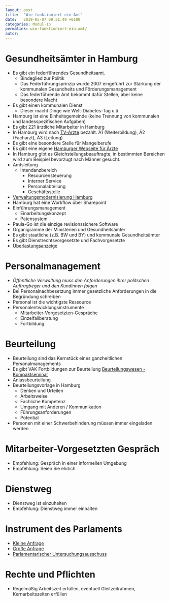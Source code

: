 ```yaml
---
layout: post
title:  "Wie funktioniert ein Amt"
date:   2019-05-07 09:31:49 +0100
categories: Modul-1b
permalink: wie-funktioniert-ein-amt/
autor:
---
```


# Gesundheitsämter in Hamburg
* Es gibt ein federführendes Gesundheitsamt.
  - Bindeglied zur Politik
  - Das Federführungsprinzip wurde 2007 eingeführt zur Stärkung der kommunalen Gesundheits und Förderungsmanagement
  - Das federführende Amt bekommt dafür Stellen, aber keine besondere Macht
* Es gibt einen kommunalen Dienst
  - Dieser macht Dinge wie Welt-Diabetes-Tag u.ä.
* Hamburg ist eine Einheitsgemeinde (keine Trennung von kommunalen und landesspezifischen Aufgaben)
* Es gibt 221 ärztliche Mitarbeiter in Hamburg
* In Hamburg wird nach [TV-Ärzte](https://www.tdl-online.de/fileadmin/downloads/rechte_Navigation/A._TV-L__2011_/01_Tarifvertrag/Anlage_B.pdf) bezahlt. Ä1 (Weiterbildung), Ä2 (Facharzt), Ä3 (Leitung)
* Es gibt eine besondere Stelle für Mangelberufe
* Es gibt eine eigene [Hamburger Webseite für Ärzte](https://www.hamburg.de/aerzte/)
* In Hamburg gibt es Gleichstellungsbeauftragte, in bestimmten Bereichen wird zum Beispiel bevorzugt nach Männer gesucht.
* Amtsleitung
  * Intendanzbereich
    - Resourcensteuerung
    - Interner Service
    - Personalabteilung
    - Geschäftsstelle
* [Verwaltungsmodernisierung Hamburg](https://www.hamburg.de/fb/leitfaeden-zur-verwaltungsmodernisierung/)
* Hamburg hat eine Workflow über Sharepoint
* Einführungsmanagement
  - Einarbeitungskonzept
  - Patensystem
* Paula-Go ist die einzige revisionssichere Software
* Organigramme der Ministerien und Gesundheitsämter
* Es gibt staatliche (z.B. BW und BY) und kommunale Gesundheitsämter
* Es gibt Dienstrechtsvorgesetzte und Fachvorgesetzte
* [Überlastungsanzeige](https://de.wikipedia.org/wiki/%C3%9Cberlastungsanzeige)

# Personalmanagement
* _Öffentliche Verwaltung muss den Anforderungen ihrer politschen Auftragbeger und den Kundinnen folgen_
* Bei Personalnachbesetzung immer gesetzliche Anforderungen in die Begründung schreiben
* Personal ist die wichtigste Ressource
* Personalentwicklungsinstrumente
  * Mitarbeiter-Vorgesetzten-Gespräche
  * Einzelfallberatung
  * Fortbildung

# Beurteilung
* Beurteilung sind das Kernstück eines ganzheitlichen Personalmanagements
* Es gibt VAK Fortbildungen zur Beurteilung [Beurteilungswesen - Kompaktseminar](https://www.berlin.de/vak/evak/)
* Anlassbeurteilung
* Beurteilungsvorlage in Hamburg
  - Denken und Urteilen
  - Arbeitsweise
  - Fachliche Kompetenz
  - Umgang mit Anderen / Kommunikation
  - Führungsanforderungen
  - Potential
* Personen mit einer Schwerbehinderung müssen immer eingeladen werden

# Mitarbeiter-Vorgesetzten Gespräch
* Empfehlung: Gespräch in einer informellen Umgebung
* Empfehlung: Seien Sie ehrlich

# Dienstweg
* Dienstweg ist einzuhalten
* Empfehlung: Dienstweg immer einhalten

# Instrument des Parlaments
* [Kleine Anfrage](https://de.wikipedia.org/wiki/Kleine_Anfrage)
* [Große Anfrage](https://de.wikipedia.org/wiki/Gro%C3%9Fe_Anfrage)
* [Parlamentarischer Untersuchungsausschuss](https://de.wikipedia.org/wiki/Untersuchungsausschuss)

# Rechte und Pflichten
* Regelmäßig Arbeitszeit erfüllen, eventuell Gleitzeitrahmen, Kernarbeitszeiten erfüllen
